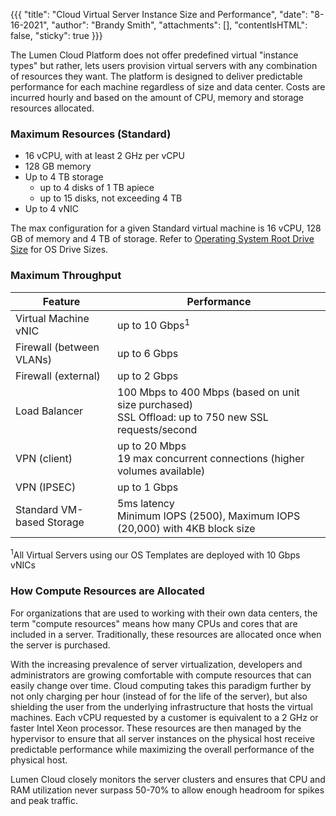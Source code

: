 {{{
  "title": "Cloud Virtual Server Instance Size and Performance",
  "date": "8-16-2021",
  "author": "Brandy Smith",
  "attachments": [],
  "contentIsHTML": false,
  "sticky": true
}}}

The Lumen Cloud Platform does not offer predefined virtual "instance types" but rather, lets users provision virtual servers with any combination of resources they want. The platform is designed to deliver predictable performance for each machine regardless of size and data center. Costs are incurred hourly and based on the amount of CPU, memory and storage resources allocated.

### Maximum Resources (Standard)

* 16 vCPU, with at least 2 GHz per vCPU
* 128 GB memory
* Up to 4 TB storage
    * up to 4 disks of 1 TB apiece
    * up to 15 disks, not exceeding 4 TB
* Up to 4 vNIC

The max configuration for a given Standard virtual machine is 16 vCPU, 128 GB of memory and 4 TB of storage. Refer to [Operating System Root Drive Size](../Servers/operating-system-root-drive-size.md) for OS Drive Sizes.


### Maximum Throughput

Feature|Performance
----------------------------|-----------------
Virtual Machine vNIC        | up to 10 Gbps<sup>1</sup>
Firewall (between VLANs)  	| up to 6 Gbps
Firewall (external) 		  	| up to 2 Gbps
Load Balancer						   	| 100 Mbps to 400 Mbps (based on unit size purchased)<br>SSL Offload: up to 750 new SSL requests/second
VPN (client)							  | up to 20 Mbps<br>19 max concurrent connections (higher volumes available)
VPN (IPSEC)                 | up to 1 Gbps
Standard VM-based Storage   | 5ms latency<br>Minimum IOPS (2500), Maximum IOPS (20,000) with 4KB block size

<sup>1</sup>All Virtual Servers using our OS Templates are deployed with 10 Gbps vNICs

### How Compute Resources are Allocated

For organizations that are used to working with their own data centers, the term "compute resources" means how many CPUs and cores that are included in a server. Traditionally, these resources are allocated once when the server is purchased.

With the increasing prevalence of server virtualization, developers and administrators are growing comfortable with compute resources that can easily change over time. Cloud computing takes this paradigm further by not only charging per hour (instead of for the life of the server), but also shielding the user from the underlying infrastructure that hosts the virtual machines. Each vCPU requested by a customer is equivalent to a 2 GHz or faster Intel Xeon processor. These resources are then managed by the hypervisor to ensure that all server instances on the physical host receive predictable performance while maximizing the overall performance of the physical host.

Lumen Cloud closely monitors the server clusters and ensures that CPU and RAM utilization never surpass 50-70% to allow enough headroom for spikes and peak traffic.
